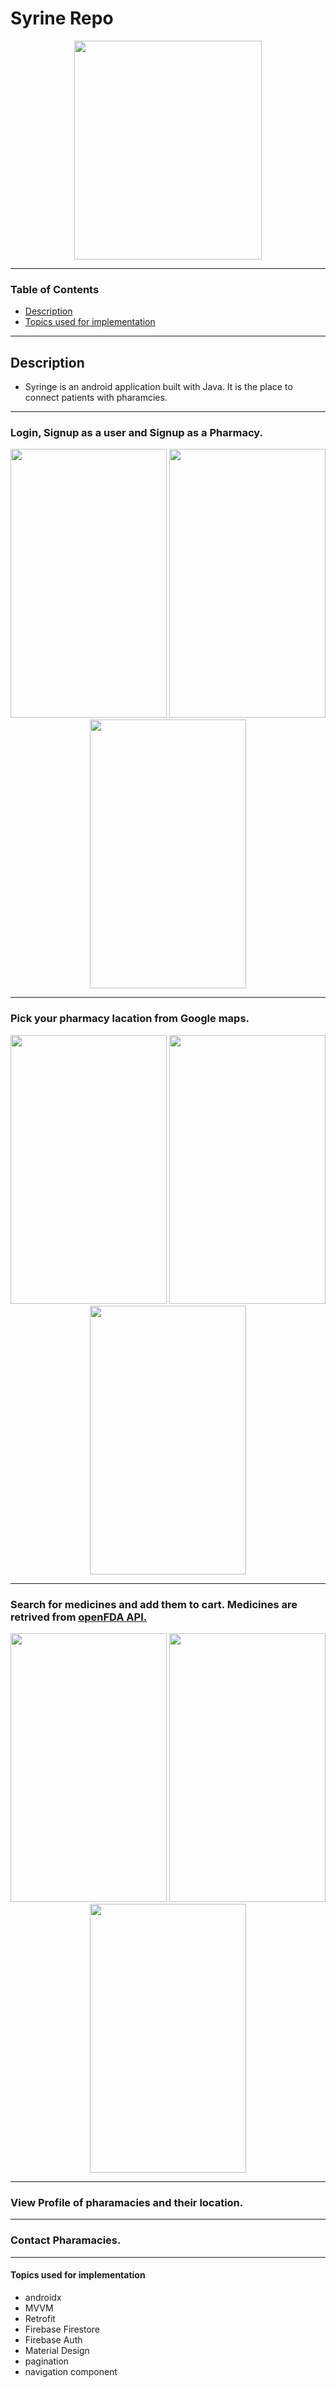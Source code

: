 # Syrine Repo

<p align="middle">
 <img src="https://user-images.githubusercontent.com/57041674/119721949-10a61f80-be6c-11eb-9adf-b8ac8e5b86a0.png" width="300" height="350">
</p>

---

### Table of Contents


- [Description](#description)
- [Topics used for implementation](#topics-used-for-implementation)
---
## Description


- Syringe is an android application built with Java. It is the place to connect patients with pharamcies.
---
### Login, Signup as a user and Signup as a Pharmacy.


<p align="middle">
 <img src="https://user-images.githubusercontent.com/57041674/119722716-e739c380-be6c-11eb-946b-f7619ef76094.png" width="250" height="430">
 <img src="https://user-images.githubusercontent.com/57041674/119722766-f587df80-be6c-11eb-91ca-70c5c55de203.png" width="250" height="430">
 <img src="https://user-images.githubusercontent.com/57041674/119722792-fe78b100-be6c-11eb-8baf-d3f531ed0bfd.png" width="250" height="430">
</p>

---
### Pick your pharmacy lacation from Google maps.


<p align="middle">
 <img src="https://user-images.githubusercontent.com/57041674/119726505-7b0d8e80-be71-11eb-99d7-39922386f29c.png" width="250" height="430">
 <img src="https://user-images.githubusercontent.com/57041674/119726722-b3ad6800-be71-11eb-8d2c-7b2470b73814.png" width="250" height="430">
 <img src="https://user-images.githubusercontent.com/57041674/119726748-bdcf6680-be71-11eb-9931-de409afc67d2.png" width="250" height="430">
</p>

---

### Search for medicines and add them to cart. Medicines are retrived from [openFDA API.](https://open.fda.gov/apis/)

<p align="middle">
 <img src="https://user-images.githubusercontent.com/57041674/119727016-17379580-be72-11eb-8dda-9b7f7699e566.png" width="250" height="430">
 <img src="https://user-images.githubusercontent.com/57041674/119727064-2880a200-be72-11eb-999b-97a25ad33dee.png" width="250" height="430">
 <img src="https://user-images.githubusercontent.com/57041674/119727164-451cda00-be72-11eb-9be5-ee9aee131d55.png" width="250" height="430">
</p>

---

### View Profile of pharamacies and their location.

<p align="middle">

</p>

---

### Contact Pharamacies.

<p align="middle">

</p>

---


#### Topics used for implementation

- androidx
- MVVM
- Retrofit
- Firebase Firestore
- Firebase Auth
- Material Design
- pagination
- navigation component
